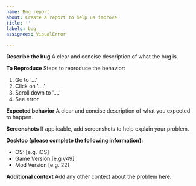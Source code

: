 ```yaml
---
name: Bug report
about: Create a report to help us improve
title: ''
labels: bug
assignees: VisualError

---
```


**Describe the bug**
A clear and concise description of what the bug is.

**To Reproduce**
Steps to reproduce the behavior:
1. Go to '...'
2. Click on '....'
3. Scroll down to '....'
4. See error

**Expected behavior**
A clear and concise description of what you expected to happen.

**Screenshots**
If applicable, add screenshots to help explain your problem.

**Desktop (please complete the following information):**
 - OS: [e.g. iOS]
 - Game Version [e.g v49]
 - Mod Version [e.g. 22]

**Additional context**
Add any other context about the problem here.
